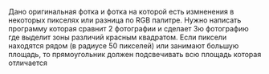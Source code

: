 Дано оригинальная фотка и фотка на которой есть измненения в некоторых пикселях или разница по RGB палитре. Нужно написать программу которая сравнит 2 фотографии и сделает 3ю фотографию где выделит зоны различий красным квадратом. Если пиксели находятся рядом (в радиусе 50 пикселей) или занимают большую площадь, то прямоугольник должен подсвечивать всю площадь которая отличается
